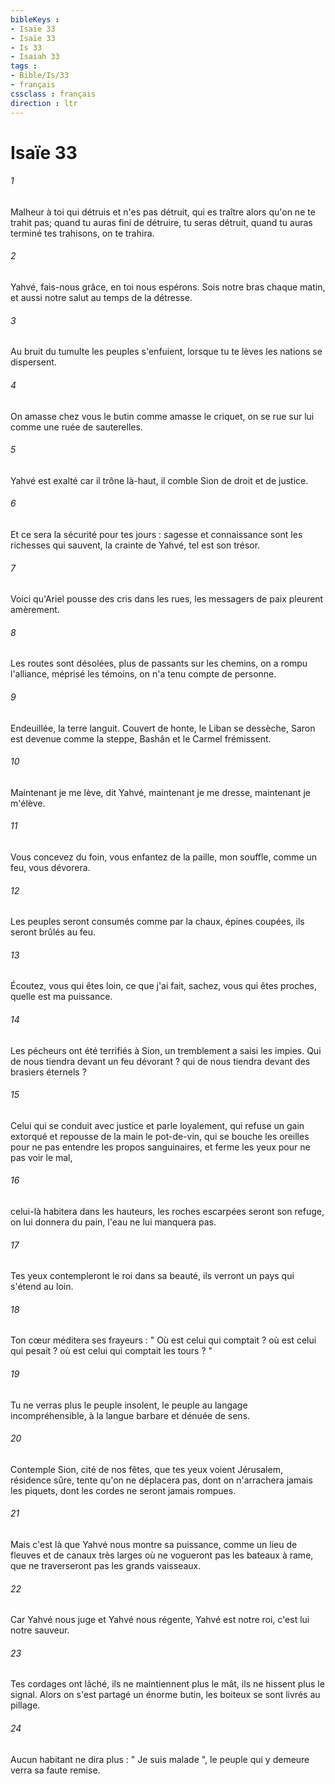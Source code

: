 ```yaml
---
bibleKeys : 
- Isaïe 33
- Isaïe 33
- Is 33
- Isaiah 33
tags : 
- Bible/Is/33
- français
cssclass : français
direction : ltr
---
```


# Isaïe 33

###### 1
Malheur à toi qui détruis et n'es pas détruit, qui es traître alors qu'on ne te trahit pas; quand tu auras fini de détruire, tu seras détruit, quand tu auras terminé tes trahisons, on te trahira. 
###### 2
Yahvé, fais-nous grâce, en toi nous espérons. Sois notre bras chaque matin, et aussi notre salut au temps de la détresse. 
###### 3
Au bruit du tumulte les peuples s'enfuient, lorsque tu te lèves les nations se dispersent. 
###### 4
On amasse chez vous le butin comme amasse le criquet, on se rue sur lui comme une ruée de sauterelles. 
###### 5
Yahvé est exalté car il trône là-haut, il comble Sion de droit et de justice. 
###### 6
Et ce sera la sécurité pour tes jours : sagesse et connaissance sont les richesses qui sauvent, la crainte de Yahvé, tel est son trésor. 
###### 7
Voici qu'Ariel pousse des cris dans les rues, les messagers de paix pleurent amèrement. 
###### 8
Les routes sont désolées, plus de passants sur les chemins, on a rompu l'alliance, méprisé les témoins, on n'a tenu compte de personne. 
###### 9
Endeuillée, la terre languit. Couvert de honte, le Liban se dessèche, Saron est devenue comme la steppe, Bashân et le Carmel frémissent. 
###### 10
Maintenant je me lève, dit Yahvé, maintenant je me dresse, maintenant je m'élève. 
###### 11
Vous concevez du foin, vous enfantez de la paille, mon souffle, comme un feu, vous dévorera. 
###### 12
Les peuples seront consumés comme par la chaux, épines coupées, ils seront brûlés au feu. 
###### 13
Écoutez, vous qui êtes loin, ce que j'ai fait, sachez, vous qui êtes proches, quelle est ma puissance. 
###### 14
Les pécheurs ont été terrifiés à Sion, un tremblement a saisi les impies. Qui de nous tiendra devant un feu dévorant ? qui de nous tiendra devant des brasiers éternels ? 
###### 15
Celui qui se conduit avec justice et parle loyalement, qui refuse un gain extorqué et repousse de la main le pot-de-vin, qui se bouche les oreilles pour ne pas entendre les propos sanguinaires, et ferme les yeux pour ne pas voir le mal, 
###### 16
celui-là habitera dans les hauteurs, les roches escarpées seront son refuge, on lui donnera du pain, l'eau ne lui manquera pas. 
###### 17
Tes yeux contempleront le roi dans sa beauté, ils verront un pays qui s'étend au loin. 
###### 18
Ton cœur méditera ses frayeurs : " Où est celui qui comptait ? où est celui qui pesait ? où est celui qui comptait les tours ? " 
###### 19
Tu ne verras plus le peuple insolent, le peuple au langage incompréhensible, à la langue barbare et dénuée de sens. 
###### 20
Contemple Sion, cité de nos fêtes, que tes yeux voient Jérusalem, résidence sûre, tente qu'on ne déplacera pas, dont on n'arrachera jamais les piquets, dont les cordes ne seront jamais rompues. 
###### 21
Mais c'est là que Yahvé nous montre sa puissance, comme un lieu de fleuves et de canaux très larges où ne vogueront pas les bateaux à rame, que ne traverseront pas les grands vaisseaux. 
###### 22
Car Yahvé nous juge et Yahvé nous régente, Yahvé est notre roi, c'est lui notre sauveur. 
###### 23
Tes cordages ont lâché, ils ne maintiennent plus le mât, ils ne hissent plus le signal. Alors on s'est partagé un énorme butin, les boiteux se sont livrés au pillage. 
###### 24
Aucun habitant ne dira plus : " Je suis malade ", le peuple qui y demeure verra sa faute remise. 
